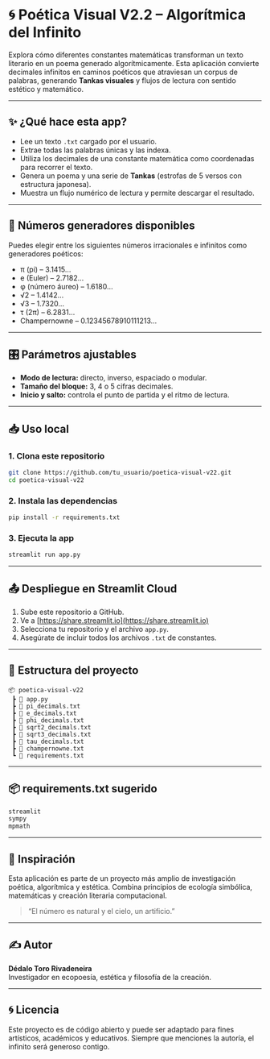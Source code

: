 # 🌀 Poética Visual V2.2 – Algorítmica del Infinito

Explora cómo diferentes constantes matemáticas transforman un texto literario en un poema generado algorítmicamente. Esta aplicación convierte decimales infinitos en caminos poéticos que atraviesan un corpus de palabras, generando **Tankas visuales** y flujos de lectura con sentido estético y matemático.

---

## ✨ ¿Qué hace esta app?

- Lee un texto `.txt` cargado por el usuario.
- Extrae todas las palabras únicas y las indexa.
- Utiliza los decimales de una constante matemática como coordenadas para recorrer el texto.
- Genera un poema y una serie de **Tankas** (estrofas de 5 versos con estructura japonesa).
- Muestra un flujo numérico de lectura y permite descargar el resultado.

---

## 📐 Números generadores disponibles

Puedes elegir entre los siguientes números irracionales e infinitos como generadores poéticos:

- π (pi) – 3.1415…
- e (Euler) – 2.7182…
- φ (número áureo) – 1.6180…
- √2 – 1.4142…
- √3 – 1.7320…
- τ (2π) – 6.2831…
- Champernowne – 0.12345678910111213…

---

## 🎛️ Parámetros ajustables

- **Modo de lectura:** directo, inverso, espaciado o modular.
- **Tamaño del bloque:** 3, 4 o 5 cifras decimales.
- **Inicio y salto:** controla el punto de partida y el ritmo de lectura.

---

## 📥 Uso local

### 1. Clona este repositorio
```bash
git clone https://github.com/tu_usuario/poetica-visual-v22.git
cd poetica-visual-v22
```

### 2. Instala las dependencias
```bash
pip install -r requirements.txt
```

### 3. Ejecuta la app
```bash
streamlit run app.py
```

---

## 📤 Despliegue en Streamlit Cloud

1. Sube este repositorio a GitHub.
2. Ve a [https://share.streamlit.io](https://share.streamlit.io)
3. Selecciona tu repositorio y el archivo `app.py`.
4. Asegúrate de incluir todos los archivos `.txt` de constantes.

---

## 📁 Estructura del proyecto

```
📦 poetica-visual-v22
 ┣ 📜 app.py
 ┣ 📜 pi_decimals.txt
 ┣ 📜 e_decimals.txt
 ┣ 📜 phi_decimals.txt
 ┣ 📜 sqrt2_decimals.txt
 ┣ 📜 sqrt3_decimals.txt
 ┣ 📜 tau_decimals.txt
 ┣ 📜 champernowne.txt
 ┗ 📜 requirements.txt
```

---

## 📦 requirements.txt sugerido

```txt
streamlit
sympy
mpmath
```

---

## 🧠 Inspiración

Esta aplicación es parte de un proyecto más amplio de investigación poética, algorítmica y estética. Combina principios de ecología simbólica, matemáticas y creación literaria computacional.

> “El número es natural y el cielo, un artificio.”

---

## ✍️ Autor

**Dédalo Toro Rivadeneira**  
Investigador en ecopoesía, estética y filosofía de la creación.

---

## 🌀 Licencia

Este proyecto es de código abierto y puede ser adaptado para fines artísticos, académicos y educativos. Siempre que menciones la autoría, el infinito será generoso contigo.
